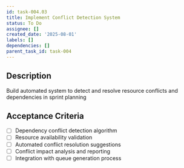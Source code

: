 ```yaml
---
id: task-004.03
title: Implement Conflict Detection System
status: To Do
assignee: []
created_date: '2025-08-01'
labels: []
dependencies: []
parent_task_id: task-004
---
```


## Description

Build automated system to detect and resolve resource conflicts and dependencies in sprint planning

## Acceptance Criteria

- [ ] Dependency conflict detection algorithm
- [ ] Resource availability validation
- [ ] Automated conflict resolution suggestions
- [ ] Conflict impact analysis and reporting
- [ ] Integration with queue generation process
